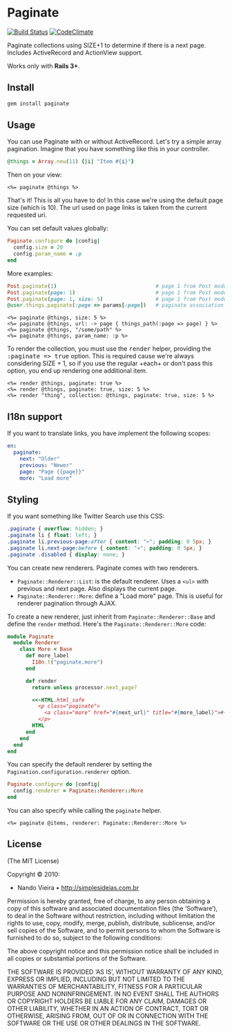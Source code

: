 # Paginate

[![Build Status](https://travis-ci.org/fnando/paginate.png)](https://travis-ci.org/fnando/paginate)
[![CodeClimate](https://codeclimate.com/github/fnando/paginate.png)](https://codeclimate.com/github/fnando/paginate/)

Paginate collections using SIZE+1 to determine if there is a next page. Includes ActiveRecord and ActionView support.

Works only with **Rails 3+**.

## Install

```bash
gem install paginate
```

## Usage

You can use Paginate with or without ActiveRecord. Let's try a simple array pagination. Imagine that you have something like this in your controller.

```ruby
@things = Array.new(11) {|i| "Item #{i}"}
```

Then on your view:

```erb
<%= paginate @things %>
```

That's it! This is all you have to do! In this case we're using the default page size (which is 10).
The url used on page links is taken from the current requested uri.

You can set default values globally:

```ruby
Paginate.configure do |config|
  config.size = 20
  config.param_name = :p
end
```

More examples:

```ruby
Post.paginate(1)                                # page 1 from Post model
Post.paginate(page: 1)                          # page 1 from Post model
Post.paginate(page: 1, size: 5)                 # page 1 from Post model with custom size
@user.things.paginate(:page => params[:page])   # paginate association
```

```erb
<%= paginate @things, size: 5 %>
<%= paginate @things, url: -> page { things_path(:page => page) } %>
<%= paginate @things, "/some/path" %>
<%= paginate @things, param_name: :p %>
```

To render the collection, you must use the <tt>render</tt> helper, providing the <tt>:paginate => true</tt> option. This is required cause we're always considering SIZE + 1, so if you use the regular +each+ or don't pass this option, you end up rendering one additional item.

```erb
<%= render @things, paginate: true %>
<%= render @things, paginate: true, size: 5 %>
<%= render "thing", collection: @things, paginate: true, size: 5 %>
```

## I18n support

If you want to translate links, you have implement the following scopes:

```yaml
en:
  paginate:
    next: "Older"
    previous: "Newer"
    page: "Page {{page}}"
    more: "Load more"
```

## Styling

If you want something like Twitter Search use this CSS:

```css
.paginate { overflow: hidden; }
.paginate li { float: left; }
.paginate li.previous-page:after { content: "«"; padding: 0 5px; }
.paginate li.next-page:before { content: "»"; padding: 0 5px; }
.paginate .disabled { display: none; }
```

You can create new renderers. Paginate comes with two renderers.

* `Paginate::Renderer::List`: is the default renderer. Uses a `<ul>` with previous and next page. Also displays the current page.
* `Paginate::Renderer::More`: define a "Load more" page. This is useful for renderer pagination through AJAX.

To create a new renderer, just inherit from `Paginate::Renderer::Base` and define the `render` method. Here's the `Paginate::Renderer::More` code:

```ruby
module Paginate
  module Renderer
    class More < Base
      def more_label
        I18n.t("paginate.more")
      end

      def render
        return unless processor.next_page?

        <<-HTML.html_safe
          <p class="paginate">
            <a class="more" href="#{next_url}" title="#{more_label}">#{more_label}</a>
          </p>
        HTML
      end
    end
  end
end
```

You can specify the default renderer by setting the `Pagination.configuration.renderer` option.

```ruby
Paginate.configure do |config|
  config.renderer = Paginate::Renderer::More
end
```

You can also specify while calling the `paginate` helper.

```erb
<%= paginate @items, renderer: Paginate::Renderer::More %>
```

## License

(The MIT License)

Copyright © 2010:

* Nando Vieira • <http://simplesideias.com.br>

Permission is hereby granted, free of charge, to any person obtaining a copy of this software and associated documentation files (the ‘Software’), to deal in the Software without restriction, including without limitation the rights to use, copy, modify, merge, publish, distribute, sublicense, and/or sell copies of the Software, and to permit persons to whom the Software is furnished to do so, subject to the following conditions:

The above copyright notice and this permission notice shall be included in all copies or substantial portions of the Software.

THE SOFTWARE IS PROVIDED ‘AS IS’, WITHOUT WARRANTY OF ANY KIND, EXPRESS OR IMPLIED, INCLUDING BUT NOT LIMITED TO THE WARRANTIES OF MERCHANTABILITY, FITNESS FOR A PARTICULAR PURPOSE AND NONINFRINGEMENT. IN NO EVENT SHALL THE AUTHORS OR COPYRIGHT HOLDERS BE LIABLE FOR ANY CLAIM, DAMAGES OR OTHER LIABILITY, WHETHER IN AN ACTION OF CONTRACT, TORT OR OTHERWISE, ARISING FROM, OUT OF OR IN CONNECTION WITH THE SOFTWARE OR THE USE OR OTHER DEALINGS IN THE SOFTWARE.
